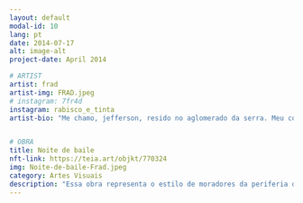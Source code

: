 ```yaml
---
layout: default
modal-id: 10
lang: pt
date: 2014-07-17
alt: image-alt
project-date: April 2014

# ARTIST
artist: frad
artist-img: FRAD.jpeg
# instagram: 7fr4d
instagram: rabisco_e_tinta
artist-bio: "Me chamo, jefferson, resido no aglomerado da serra. Meu contato com a arte vem desde pequeno e sempre fui fascinado pelos graffites que coloriam a cidade, dessa forma comecei os primeiros desenhos no caderno e assim tentei expandi-los, tanto nas paredes quanto na internet."


# OBRA
title: Noite de baile
nft-link: https://teia.art/objkt/770324
img: Noite-de-baile-Frad.jpeg
category: Artes Visuais
description: "Essa obra representa o estilo de moradores da periferia que frequentam bailes funks, no qual vários deles(as) usam tênis da mesma marca."
---
```


